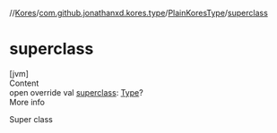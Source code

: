 //[Kores](../../index.md)/[com.github.jonathanxd.kores.type](../index.md)/[PlainKoresType](index.md)/[superclass](superclass.md)



# superclass  
[jvm]  
Content  
open override val [superclass](superclass.md): [Type](https://docs.oracle.com/javase/8/docs/api/java/lang/reflect/Type.html)?  
More info  


Super class

  



